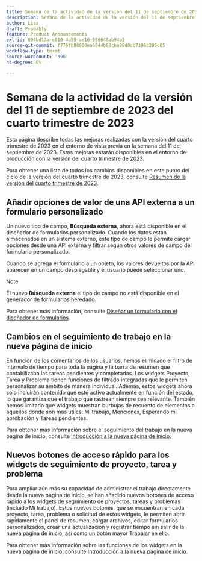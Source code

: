 ```yaml
---
title: Semana de la actividad de la versión del 11 de septiembre de 2023 del cuarto trimestre de 2023
description: Semana de la actividad de la versión del 11 de septiembre de 2023 del cuarto trimestre de 2023
author: Lisa
draft: Probably
feature: Product Announcements
exl-id: 094bd13a-e810-4b55-ae16-556648ab94b3
source-git-commit: f776fb88000ea6044b88cba88d0cb7198c205d05
workflow-type: tm+mt
source-wordcount: '396'
ht-degree: 0%

---
```


# Semana de la actividad de la versión del 11 de septiembre de 2023 del cuarto trimestre de 2023

Esta página describe todas las mejoras realizadas con la versión del cuarto trimestre de 2023 en el entorno de vista previa en la semana del 11 de septiembre de 2023. Estas mejoras estarán disponibles en el entorno de producción con la versión del cuarto trimestre de 2023.

Para obtener una lista de todos los cambios disponibles en este punto del ciclo de la versión del cuarto trimestre de 2023, consulte [Resumen de la versión del cuarto trimestre de 2023](/help/quicksilver/product-announcements/product-releases/23-q4-release-activity/23-q4-release-overview.md).

## Añadir opciones de valor de una API externa a un formulario personalizado

Un nuevo tipo de campo, **Búsqueda externa**, ahora está disponible en el diseñador de formularios personalizado. Cuando los datos están almacenados en un sistema externo, este tipo de campo le permite cargar opciones desde una API externa y filtrar según otros valores de campo del formulario personalizado.

Cuando se agrega el formulario a un objeto, los valores devueltos por la API aparecen en un campo desplegable y el usuario puede seleccionar uno.

>[!NOTE]
>
>El nuevo **Búsqueda externa** el tipo de campo no está disponible en el generador de formularios heredado.

Para obtener más información, consulte [Diseñar un formulario con el diseñador de formularios](/help/quicksilver/administration-and-setup/customize-workfront/create-manage-custom-forms/form-designer/design-a-form/design-a-form.md).

## Cambios en el seguimiento de trabajo en la nueva página de inicio

En función de los comentarios de los usuarios, hemos eliminado el filtro de intervalo de tiempo para toda la página y la barra de resumen que contabilizaba las tareas pendientes y completadas. Los widgets Proyecto, Tarea y Problema tienen funciones de filtrado integradas que le permiten personalizar su ámbito de manera individual. Además, estos widgets ahora solo incluirán contenido que esté activo actualmente en función del estado, lo que garantiza que el trabajo que rastrean siempre sea relevante. También hemos limitado qué widgets muestran burbujas de recuento de elementos a aquellos donde son más útiles: Mi trabajo, Menciones, Esperando mi aprobación y Tareas pendientes.

Para obtener más información sobre el seguimiento del trabajo en la nueva página de inicio, consulte [Introducción a la nueva página de inicio](/help/quicksilver/workfront-basics/using-home/new-home/get-started-with-new-home.md).

## Nuevos botones de acceso rápido para los widgets de seguimiento de proyecto, tarea y problema

Para ampliar aún más su capacidad de administrar el trabajo directamente desde la nueva página de inicio, se han añadido nuevos botones de acceso rápido a los widgets de seguimiento de proyectos, tareas y problemas (incluido Mi trabajo). Estos nuevos botones, que se encuentran en cada proyecto, tarea, problema o solicitud de estos widgets, le permiten abrir rápidamente el panel de resumen, cargar archivos, editar formularios personalizados, crear una actualización y registrar tiempo sin salir de la nueva página de inicio, así como un botón mayor Trabajar en ello.

Para obtener más información sobre las funciones de los widgets en la nueva página de inicio, consulte [Introducción a la nueva página de inicio](/help/quicksilver/workfront-basics/using-home/new-home/get-started-with-new-home.md).
